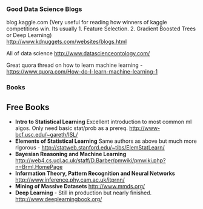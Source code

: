 ### Good Data Science Blogs
blog.kaggle.com (Very useful for reading how winners of kaggle competitions win. Its usually 1. Feature Selection. 2. Gradient Boosted Trees or Deep Learning)  
http://www.kdnuggets.com/websites/blogs.html  

All of data science
http://www.datascienceontology.com/

Great quora thread on how to learn machine learning - https://www.quora.com/How-do-I-learn-machine-learning-1  

### Books

## Free Books
- **Intro to Statistical Learning** Excellent introduction to most common ml algos. Only need basic stat/prob as a prereq. http://www-bcf.usc.edu/~gareth/ISL/
- **Elements of Statistical Learning** Same authors as above but much more rigorous - http://statweb.stanford.edu/~tibs/ElemStatLearn/
- **Bayesian Reasoning and Machine Learning** http://web4.cs.ucl.ac.uk/staff/D.Barber/pmwiki/pmwiki.php?n=Brml.HomePage
- **Information Theory, Pattern Recognition and Neural Networks** http://www.inference.phy.cam.ac.uk/itprnn/
- **Mining of Massive Datasets** http://www.mmds.org/
- **Deep Learning** - Still in production but nearly finished. http://www.deeplearningbook.org/

